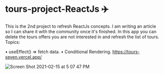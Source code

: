 # tours-project-ReactJs ✈️

This is the 2nd project to refresh ReactJs concepts. I am writing an article so I can share it with the community once it's finished.
In this app you can delete the tours offers you are not interested in and refresh the list of tours.
Topics: 

• useEffect() => fetch data. 
•  Conditional Rendering.
https://tours-seven.vercel.app/

![Screen Shot 2021-02-15 at 5 07 47 PM](https://user-images.githubusercontent.com/60779542/107950856-ce3d8e80-6fb0-11eb-9754-36654a8bdee4.png)
